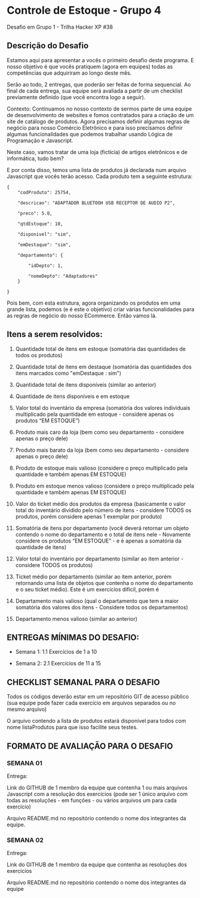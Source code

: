 # Controle de Estoque - Grupo 4
 Desafio em Grupo 1 - Trilha Hacker XP #38

## Descrição do Desafio

Estamos aqui para apresentar a vocês o primeiro desafio deste programa. E nosso objetivo é que vocês pratiquem (agora em equipes) todas as competências que adquiriram ao longo deste mês.

Serão ao todo, 2 entregas, que poderão ser feitas de forma sequencial. Ao final de cada entrega, sua equipe será avaliada a partir de um checklist previamente definido (que você encontra logo a seguir).

Contexto: Continuamos no nosso contexto de sermos parte de uma equipe de desenvolvimento de websites e fomos contratados para a criação de um site de catálogo de produtos. Agora precisamos definir algumas regras de negócio para nosso Comércio Eletrônico e para isso precisamos definir algumas funcionalidades que podemos trabalhar usando Lógica de Programação e Javascript.

Neste caso, vamos tratar de uma loja (fictícia) de artigos eletrônicos e de informática, tudo bem?

E por conta disso, temos uma lista de produtos já declarada num arquivo Javascript que vocês terão acesso. Cada produto tem a seguinte estrutura:
```
{    
    "codProduto": 25754,

    "descricao": "ADAPTADOR BLUETOOH USB RECEPTOR DE AUDIO P2",

    "preco": 5.0,

    "qtdEstoque": 10,

    "disponivel": "sim",

    "emDestaque": "sim",

    "departamento": {

        "idDepto": 1,

        "nomeDepto": "Adaptadores"
    }

}
```
 

Pois bem, com esta estrutura, agora organizando os produtos em uma grande lista, podemos (e é este o objetivo) criar várias funcionalidades para as regras de negócio do nosso ECommerce. Então vamos lá.

## Itens a serem resolvidos:

1. Quantidade total de itens em estoque (somatória das quantidades de todos os produtos)

1. Quantidade total de itens em destaque (somatória das quantidades dos itens marcados como "emDestaque : sim")

1. Quantidade total de itens disponíveis (similar ao anterior)

1. Quantidade de itens disponíveis e em estoque

1. Valor total do inventário da empresa (somatória dos valores individuais multiplicado pela quantidade em estoque - considere apenas os produtos “EM ESTOQUE”)

1. Produto mais caro da loja (bem como seu departamento - considere apenas o preço dele)

1. Produto mais barato da loja (bem como seu departamento - considere apenas o preço dele)

1. Produto de estoque mais valioso (considere o preço multiplicado pela quantidade e também apenas EM ESTOQUE)

1. Produto em estoque menos valioso (considere o preço multiplicado pela quantidade e também apenas EM ESTOQUE)

1. Valor do ticket médio dos produtos da empresa (basicamente o valor total do inventário dividido pelo número de itens - considere TODOS os produtos, porém considere apenas 1 exemplar por produto)

1. Somatória de itens por departamento (você deverá retornar um objeto contendo o nome do departamento e o total de itens nele - Novamente considere os produtos “EM ESTOQUE” - e é apenas a somatória da quantidade de itens)

1. Valor total do inventário por departamento (similar ao item anterior - considere TODOS os produtos)

1. Ticket médio por departamento (similar ao item anterior, porém retornando uma lista de objetos que contenha o nome do departamento e o seu ticket médio). Este é um exercícios difícil, porém é 

1. Departamento mais valioso (qual o departamento que tem a maior somatória dos valores dos itens - Considere todos os departamentos)

1. Departamento menos valioso (similar ao anterior)

## ENTREGAS MÍNIMAS DO DESAFIO:

* Semana 1:
1.1 Exercícios de 1 a 10

* Semana 2:
2.1 Exercícios de 11 a 15

## CHECKLIST SEMANAL PARA O DESAFIO

Todos os códigos deverão estar em um repositório GIT de acesso público (sua equipe pode fazer cada exercício em arquivos separados ou no mesmo arquivo)

O arquivo contendo a lista de produtos estará disponível para todos com nome listaProdutos para que isso facilite seus testes.


## FORMATO DE AVALIAÇÃO PARA O DESAFIO

### SEMANA 01
Entrega: 

Link do GITHUB de 1 membro da equipe que contenha 1 ou mais arquivos Javascript com a resolução dos exercícios (pode ser 1 único arquivo com todas as resoluções - em funções - ou vários arquivos um para cada exercício)

Arquivo README.md no repositório contendo o nome dos integrantes da equipe.

 

### SEMANA 02
Entrega: 

Link do GITHUB de 1 membro da equipe que contenha as resoluções dos exercícios

Arquivo README.md no repositório contendo o nome dos integrantes da equipe